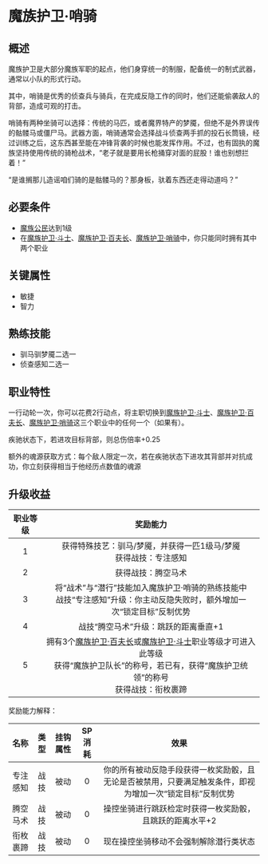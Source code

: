 # 魔族护卫·哨骑

## 概述

魔族护卫是大部分魔族军职的起点，他们身穿统一的制服，配备统一的制式武器，通常以小队的形式行动。

其中，哨骑是优秀的侦查兵与骑兵，在完成反隐工作的同时，他们还能偷袭敌人的背部，造成可观的打击。

哨骑有两种坐骑可以选择：传统的马匹，或者魔界特产的梦魇，但绝不是外界误传的骷髅马或僵尸马。武器方面，哨骑通常会选择战斗侦查两手抓的投石长筒镜，经过训练之后，这东西甚至能在冲锋背袭的时候也能发挥作用。不过，也有固执的魔族坚持使用传统的骑枪战术，“老子就是要用长枪捅穿对面的屁股！谁也别想拦着！”

“是谁搁那儿造谣咱们骑的是骷髅马的？那身板，驮着东西还走得动道吗？”

## 必要条件

* <a href="../../basicJob/citizen" target="_blank">魔族公民</a>达到1级
* 在<a href="../militant" target="_blank">魔族护卫·斗士</a>、<a href="../centurion" target="_blank">魔族护卫·百夫长</a>、<a href="../post" target="_blank">魔族护卫·哨骑</a>中，你只能同时拥有其中两个职业

## 关键属性

* 敏捷
* 智力

## 熟练技能

* 驯马驯梦魇二选一
* 侦查感知二选一

## 职业特性

一行动轮一次，你可以花费2行动点，将主职切换到<a href="../militant" target="_blank">魔族护卫·斗士</a>、<a href="../centurion" target="_blank">魔族护卫·百夫长</a>、<a href="../post" target="_blank">魔族护卫·哨骑</a>这三个职业中的任何一个（如果有）。

疾驰状态下，若进攻目标背部，则总伤倍率+0.25

额外的魂源获取方式：每个敌人限定一次，若在疾驰状态下进攻其背部并对抗成功，你立刻获得相当于他经历点数值的魂源

## 升级收益

职业等级|奖励能力
:--:|:--:
1|获得特殊技艺：驯马/梦魇，并获得一匹1级马/梦魇<br>获得战技：专注感知
2|获得战技：腾空马术
3|将“战术”与“潜行”技能加入魔族护卫·哨骑的熟练技能中<br>战技“专注感知”升级：你主动反隐失败时，额外增加一次“锁定目标”反制优势
4|战技“腾空马术”升级：跳跃的距离垂直+1
5|拥有3个<a href="../centurion" target="_blank">魔族护卫·百夫长</a>或<a href="../militant" target="_blank">魔族护卫·斗士</a>职业等级才可进入此等级<br>获得“魔族护卫队长”的称号，若已有，获得“魔族护卫统领”的称号<br>获得战技：衔枚裹蹄

奖励能力解释：

名称|类型|挂钩属性|SP消耗|效果
:--:|:--:|:--:|:--:|:--:
专注感知|战技|被动|0|你的所有被动反隐手段获得一枚奖励骰，且无论是否被禁用，只要满足触发条件，即视为增加一次“锁定目标”反制优势
腾空马术|战技|被动|0|操控坐骑进行跳跃检定时获得一枚奖励骰，且跳跃的距离水平+2
衔枚裹蹄|战技|被动|0|现在操控坐骑移动不会强制解除潜行类状态
